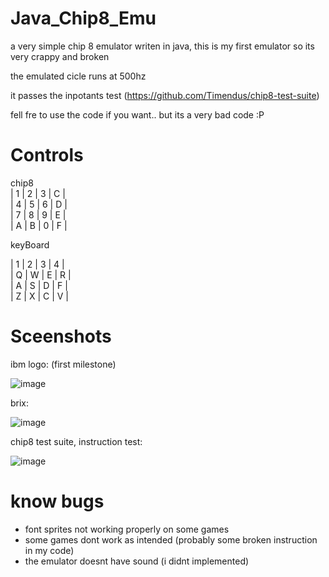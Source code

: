 # Java_Chip8_Emu
a very simple chip 8 emulator writen in java, this is my first emulator so its very crappy and broken

the emulated cicle runs at 500hz

it passes the inpotants test (https://github.com/Timendus/chip8-test-suite)

fell fre to use the code if you want.. but its a very bad code :P
 
# Controls

chip8              
| 1 | 2 | 3 | C |   
| 4 | 5 | 6 | D |   
| 7 | 8 | 9 | E |   
| A | B | 0 | F |   

keyBoard

| 1 | 2 | 3 | 4 |   
| Q | W | E | R |   
| A | S | D | F |   
| Z | X | C | V |  

# Sceenshots

ibm logo: (first milestone)

![image](https://user-images.githubusercontent.com/100975643/221704420-bc4e0fdc-fe93-4653-8dc5-02aecc5e0567.png)

brix:

![image](https://user-images.githubusercontent.com/100975643/221726972-31a2ac00-177b-42d2-8445-567507c9b2e3.png)


chip8 test suite, instruction test:

![image](https://user-images.githubusercontent.com/100975643/221707108-fd8a3ffb-4256-4531-aae3-d1f32aaf0a78.png)


# know bugs

- font sprites not working properly on some games
- some games dont work as intended (probably some broken instruction in my code) 
- the emulator doesnt have sound (i didnt implemented)

